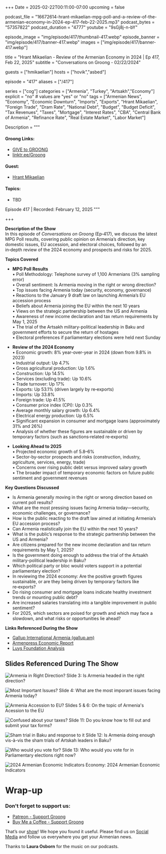 +++
Date = 2025-02-22T00:11:00-07:00
upcoming = false

podcast_file = "16672614-hrant-mikaelian-mpg-poll-and-a-review-of-the-armenian-economy-in-2024-ep-417-feb-22-2025.mp3"
podcast_bytes = "57357822"
podcast_duration = "4777"
youtube = "9sGj8j-n-bY"

episode_image = "img/episode/417/thumbnail-417.webp"
episode_banner = "img/episode/417/banner-417.webp"
images = ["img/episode/417/banner-417.webp"]

title = "Hrant Mikaelian - Review of the Armenian Economy in 2024 | Ep 417, Feb 22, 2025"
subtitle = "Conversations on Groong - 02/22/2024"

guests = ["hmikaelian"]
hosts = ["hovik","asbed"]

episode = "417"
aliases = ["/417"]

series = ["cog"]
categories = ["Armenia", "Turkey", "Artsakh","Economy"]
explicit = "no" # values are "yes" or "no"
tags = ["Armenian News", "Economy", "Economic Downturn", "Imports", "Exports", "Hrant Mikaelian", "Foreign Trade", "Dram Rate", "National Debt", "Budget", "Budget Deficit", "Tax Revenues", "Taxes", "Mortgage", "Interest Rates", "CBA", "Central Bank of Armenia", "Refinance Rate", "Real Estate Market", "Labor Market"]

Description = """

#### Groong Links:
* [GIVE to GROONG](https://podcasts.groong.org/donate)
* [linktr.ee/Groong](https://linktr.ee/groong)

#### Guest:
* [Hrant Mikaelian](/guest/hmikaelian)

#### Topics:
* TBD


Episode 417 | Recorded: February 12, 2025
"""

+++

**Description of the Show**  
In this episode of *Conversations on Groong* (Ep‑417), we discuss the latest MPG Poll results, covering public opinion on Armenia’s direction, key domestic issues, EU accession, and electoral choices, followed by an in‑depth review of the 2024 economy and prospects and risks for 2025.

**Topics Covered**  
- **MPG Poll Results**  
  • Poll Methodology: Telephone survey of 1,100 Armenians (3% sampling error)  
  • Overall sentiment: Is Armenia moving in the right or wrong direction?  
  • Top issues facing Armenia today (security, economy, governance)  
  • Reactions to the January 9 draft law on launching Armenia’s EU accession process  
  • Beliefs about Armenia joining the EU within the next 10 years  
  • Views on the strategic partnership between the US and Armenia  
  • Awareness of new income declaration and tax return requirements by May 1, 2025  
  • The trial of the Artsakh military-political leadership in Baku and government efforts to secure the return of hostages  
  • Electoral preferences if parliamentary elections were held next Sunday

- **Review of the 2024 Economy**  
  • Economic growth: 8% year-over-year in 2024 (down from 9.8% in 2023)  
  • Industrial output: Up 4.7%  
  • Gross agricultural production: Up 1.6%  
  • Construction: Up 14.5%  
  • Services (excluding trade): Up 10.6%  
  • Trade turnover: Up 17%  
  • Exports: Up 53.1% (driven largely by re‑exports)  
  • Imports: Up 33.8%  
  • Foreign trade: Up 41.5%  
  • Consumer price index (CPI): Up 0.3%  
  • Average monthly salary growth: Up 6.4%  
  • Electrical energy production: Up 6.5%  
  • Significant expansion in consumer and mortgage loans (approximately 31% and 26%)  
  • Analysis of whether these figures are sustainable or driven by temporary factors (such as sanctions‑related re‑exports)

- **Looking Ahead to 2025**  
  • Projected economic growth of 5.8–6%  
  • Sector-by‑sector prospects and risks (construction, industry, agriculture, services, energy, trade)  
  • Concerns over rising public debt versus improved salary growth  
  • The broader impact of temporary economic factors on future public sentiment and government revenues

**Key Questions Discussed**  
- Is Armenia generally moving in the right or wrong direction based on current poll results?  
- What are the most pressing issues facing Armenia today—security, economic challenges, or governance?  
- How is the public reacting to the draft law aimed at initiating Armenia’s EU accession process?  
- Can Armenia realistically join the EU within the next 10 years?  
- What is the public’s response to the strategic partnership between the US and Armenia?  
- Are citizens prepared for the new income declaration and tax return requirements by May 1, 2025?  
- Is the government doing enough to address the trial of the Artsakh military-political leadership in Baku?  
- Which political party or bloc would voters support in a potential parliamentary election?  
- In reviewing the 2024 economy: Are the positive growth figures sustainable, or are they being driven by temporary factors like re‑exports?  
- Do rising consumer and mortgage loans indicate healthy investment trends or mounting public debt?  
- Are increased salaries translating into a tangible improvement in public sentiment?  
- For 2025, which sectors are poised for growth and which may face a slowdown, and what risks or opportunities lie ahead?

**Links Referenced During the Show**  
- [Gallup International Armenia (gallup.am)](http://gallup.am)  
- [Armenpress Economic Report](https://armenpress.am/en/article/1211464)
- [Luys Foundation Analysis](https://www.luys.am/img/artpic/small/734572033d27e593e00004-%D5%8F%D4%B1%D5%91-1-12_31.01.2025.pdf)  



## **Slides Referenced During The Show**

![Armenia in Right Direction?](/img/episode/417/slides/MPG-slide-3.webp "Armenia in Right Direction?")
Slide 3: Is Armenia headed in the right direction?


![Most Important Issues?](/img/episode/417/slides/MPG-slide-4.webp "Most Important Issues?")
Slide 4: What are the most imporant issues facing Armenia today?


![Armenia Accession to EU?](/img/episode/417/slides/MPG-slide-5-6.webp "Armenia Accession to EU?")
Slides 5 & 6: On the topic of Armenia's Acession to the EU


![Confused about your taxes?](/img/episode/417/slides/MPG-slide-11.webp "Confused about your taxes?")
Slide 11: Do you know how to fill out and submit your tax forms?


![Sham trial in Baku and response to it](/img/episode/417/slides/MPG-slide-12.webp "Sham trial in Baku and response to it")
Slide 12: Is Armenia doing enough vis-à-vis the sham trials of Artskah leaders in Baku?


![Who would you vote for?](/img/episode/417/slides/MPG-slide-13.webp "Who would you vote for?")
Slide 13: Who would you vote for in Parliamentary elections right now?


![2024 Armenian Economic Indicators](/img/episode/417/slides/Economy-slide.webp "2024 Armenian Economic Indicators")
Economy: 2024 Armenian Economic Indicators



# Wrap-up

### **Don't forget to support us:**
* [Patreon - Support Groong](https://www.patreon.com/ann_groong)
* [Buy Me a Coffee - Support Groong](https://www.buymeacoffee.com/groong)


That’s our [show](https://podcasts.groong.org/)! We hope you found it useful. Please find us on [Social Media](https://linktr.ee/groong) and follow us everywhere you get your Armenian news.

Thanks to **Laura Osborn** for the music on our podcasts.
